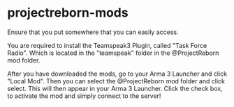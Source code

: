 # projectreborn-mods

Ensure that you put somewhere that you can easily access.

You are required to install the Teamspeak3 Plugin, called "Task Force Radio". Which is located in the "teamspeak" folder in the @ProjectReborn mod folder.

After you have downloaded the mods, go to your Arma 3 Launcher and click "Local Mod". Then you can select the @ProjectReborn mod folder and click select. This will then appear in your Arma 3 Launcher. Click the check box, to activate the mod and simply connect to the server!
